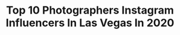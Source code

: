 ---
title: Top 10 Photographers Instagram Influencers In Las Vegas In 2020
description: >-
  Find top photographers Instagram influencers in Las Vegas in 2020. Most popular hashtags: #model #photographer #lasvegas #makeup.
platform: Instagram
profiles:
  - username: "zee.clemente"
    fullname: >-
      MakeupandhairbyZee
    location: "United States"
    followers: 39000
    engagement: 233
    commentsToLikes: 0.054804
    id: ck0w4n3hkze8s0i19ekl506vu
    verified: false
    hashtags: "#pageantmakeup, #pinkandblueeyeshadow, #makeupandhairbyzee, #pinkeyeshadowlook"
  - username: "abe.visual"
    fullname: >-
      Abe 📷⚡️
    location: "United States"
    followers: 5467
    engagement: 1028
    commentsToLikes: 0.043082
    id: ck5qe58reysbm0i11qteisoa4
    verified: false
    hashtags: "#2020, #focusvcarta, #coronavirus"
  - username: "idorollers"
    fullname: >-
      Albert lira
    location: "United States"
    followers: 37051
    engagement: 1564
    commentsToLikes: 0.007261
    id: ck5zv88il3r5k0i14n5nsqk3v
    verified: false
    hashtags: "#urus, #mansory"
  - username: "mediabyal"
    fullname: >-
      Albert lira
    location: "United States"
    followers: 5457
    engagement: 508
    commentsToLikes: 0.013334
    id: ck5zv89wd3r6x0i148gm577hd
    verified: false
    hashtags: "#luisleon"
  - username: "derique.hanche"
    fullname: >-
      (Deríque Hanché Photography)
    location: "United States"
    followers: 16364
    engagement: 580
    commentsToLikes: 0.208583
    id: ck5btwugfgr080i116jp5vf34
    verified: false
    hashtags: ""
  - username: "seannelsonphoto"
    fullname: >-
      Sean Nelson
    location: "United States"
    followers: 63506
    engagement: 157
    commentsToLikes: 0.041916
    id: ck0u0oabfubt50i19u2wtv7m9
    verified: false
    hashtags: "#wbffbikini, #fitnesslifestyles, #dallasphotography, #wbffla"
  - username: "adolfobarreto_r"
    fullname: >-
      Adolfo Barreto 🇵🇷
    location: "United States"
    followers: 5892
    engagement: 544
    commentsToLikes: 0.058595
    id: ck6ug9hib1pb60j71v2kj7ddp
    verified: false
    hashtags: "#alien, #faceoffsyfy, #modernalien, #faceoff"
  - username: "georginavaughanphotography"
    fullname: >-
      Georgina Vaughan Photography
    location: "United States"
    followers: 21430
    engagement: 312
    commentsToLikes: 0.020558
    id: ck5hngf21nqi70i11pzyxvg5u
    verified: false
    hashtags: "#misscausa, #henris, #kimberlyandres, #missusa"
  - username: "corbo.76"
    fullname: >-
      Corbin Cunningham™
    location: "United States"
    followers: 3355
    engagement: 1431
    commentsToLikes: 0.050481
    id: ck0u9m7mya31k0i199y8gzqji
    verified: false
    hashtags: "#llj, #modeling, #picture, #fashion"
  - username: "levirandolph20"
    fullname: >-
      Levi Randolph
    location: "United States"
    followers: 14700
    engagement: 582
    commentsToLikes: 0.056045
    id: ck6tv8y4qkuok0j71aaxitbqn
    verified: true
    hashtags: "#grindhard, #nike, #art, #unclelee"
---